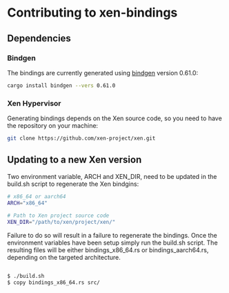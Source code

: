# Contributing to xen-bindings

## Dependencies

### Bindgen
The bindings are currently generated using
[bindgen](https://crates.io/crates/bindgen) version 0.61.0:
```bash
cargo install bindgen --vers 0.61.0
```

### Xen Hypervisor 
Generating bindings depends on the Xen source code, so you need to have the
repository on your machine:

```bash
git clone https://github.com/xen-project/xen.git
```

## Updating to a new Xen version

Two environment variable, ARCH and XEN_DIR,  need to be updated in the build.sh
script to regenerate the Xen bindgins:

```bash
# x86_64 or aarch64                         
ARCH="x86_64"
    
# Path to Xen project source code
XEN_DIR="/path/to/xen/project/xen/"
```

Failure to do so will result in a failure to regenerate the bindings.  Once the
environment variables have been setup simply run the build.sh script.  The
resulting files will be either bindings_x86_64.rs or bindings_aarch64.rs,
depending on the targeted architecture.

```bash

$ ./build.sh
$ copy bindings_x86_64.rs src/
```
